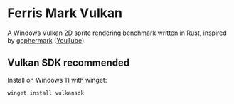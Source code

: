 # Ferris Mark Vulkan

A Windows Vulkan 2D sprite rendering benchmark written in Rust, inspired by [gophermark](https://github.com/unitoftime/experiments/tree/master/gophermark) ([YouTube](https://www.youtube.com/watch?v=ZuVyxnpMZO4)).

## Vulkan SDK recommended

Install on Windows 11 with winget:

```
winget install vulkansdk
```
